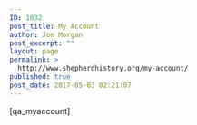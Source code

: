 ```yaml
---
ID: 1032
post_title: My Account
author: Jon Morgan
post_excerpt: ""
layout: page
permalink: >
  http://www.shepherdhistory.org/my-account/
published: true
post_date: 2017-05-03 02:21:07
---
```

[qa_myaccount]